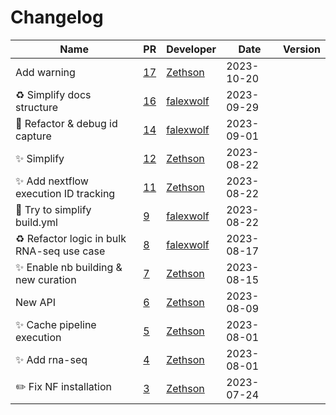 # Changelog

<!-- prettier-ignore -->
Name | PR | Developer | Date | Version
--- | --- | --- | --- | ---
Add warning | [17](https://github.com/laminlabs/nextflow-lamin-usecases/pull/17) | [Zethson](https://github.com/Zethson) | 2023-10-20 |
♻️ Simplify docs structure | [16](https://github.com/laminlabs/nextflow-lamin-usecases/pull/16) | [falexwolf](https://github.com/falexwolf) | 2023-09-29 |
📝 Refactor & debug id capture | [14](https://github.com/laminlabs/nextflow-lamin-usecases/pull/14) | [falexwolf](https://github.com/falexwolf) | 2023-09-01 |
:sparkles: Simplify | [12](https://github.com/laminlabs/nextflow-lamin-usecases/pull/12) | [Zethson](https://github.com/Zethson) | 2023-08-22 |
:sparkles: Add nextflow execution ID tracking | [11](https://github.com/laminlabs/nextflow-lamin-usecases/pull/11) | [Zethson](https://github.com/Zethson) | 2023-08-22 |
👷 Try to simplify build.yml | [9](https://github.com/laminlabs/nextflow-lamin-usecases/pull/9) | [falexwolf](https://github.com/falexwolf) | 2023-08-22 |
♻️ Refactor logic in bulk RNA-seq use case | [8](https://github.com/laminlabs/nextflow-lamin-usecases/pull/8) | [falexwolf](https://github.com/falexwolf) | 2023-08-17 |
:sparkles: Enable nb building & new curation | [7](https://github.com/laminlabs/nextflow-lamin-usecases/pull/7) | [Zethson](https://github.com/Zethson) | 2023-08-15 |
New API | [6](https://github.com/laminlabs/nextflow-lamin-usecases/pull/6) | [Zethson](https://github.com/Zethson) | 2023-08-09 |
:sparkles: Cache pipeline execution | [5](https://github.com/laminlabs/nextflow-lamin-usecases/pull/5) | [Zethson](https://github.com/Zethson) | 2023-08-01 |
:sparkles: Add rna-seq | [4](https://github.com/laminlabs/nextflow-lamin-usecases/pull/4) | [Zethson](https://github.com/Zethson) | 2023-08-01 |
:pencil2: Fix NF installation | [3](https://github.com/laminlabs/nextflow-lamin-usecases/pull/3) | [Zethson](https://github.com/Zethson) | 2023-07-24 |

